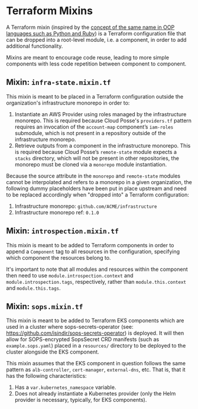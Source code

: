 # Terraform Mixins

A Terraform mixin (inspired by the [concept of the same name in OOP languages such as Python and Ruby](https://en.wikipedia.org/wiki/Mixin))
is a Terraform configuration file that can be dropped into a root-level module, i.e. a component, in order to add additional
functionality.

Mixins are meant to encourage code reuse, leading to more simple components with less code repetition between component
to component.

<!-- BEGINNING OF TERRAFORM-MIXINS DOCS HOOK -->
## Mixin: `infra-state.mixin.tf`

This mixin is meant to be placed in a Terraform configuration outside the organization's infrastructure monorepo in order to:

1. Instantiate an AWS Provider using roles managed by the infrastructure monorepo. This is required because Cloud Posse's `providers.tf` pattern
requires an invocation of the `account-map` component’s `iam-roles` submodule, which is not present in a repository
outside of the infrastructure monorepo.
2. Retrieve outputs from a component in the infrastructure monorepo. This is required because Cloud Posse’s `remote-state` module expects
a `stacks` directory, which will not be present in other repositories, the monorepo must be cloned via a `monorepo` module
instantiation.

Because the source attribute in the `monorepo` and `remote-state` modules cannot be interpolated and refers to a monorepo
in a given organization, the following dummy placeholders have been put in place upstream and need to be replaced accordingly
when "dropped into" a Terraform configuration:

1. Infrastructure monorepo: `github.com/ACME/infrastructure`
2. Infrastructure monorepo ref: `0.1.0`

## Mixin: `introspection.mixin.tf`

This mixin is meant to be added to Terraform components in order to append a `Component` tag to all resources in the
configuration, specifying which component the resources belong to.

It's important to note that all modules and resources within the component then need to use `module.introspection.context`
and `module.introspection.tags`, respectively, rather than `module.this.context` and `module.this.tags`.

## Mixin: `sops.mixin.tf`

This mixin is meant to be added to Terraform EKS components which are used in a cluster where sops-secrets-operator (see: https://github.com/isindir/sops-secrets-operator)
is deployed. It will then allow for SOPS-encrypted SopsSecret CRD manifests (such as `example.sops.yaml`) placed in a
`resources/` directory to be deployed to the cluster alongside the EKS component.

This mixin assumes that the EKS component in question follows the same pattern as `alb-controller`, `cert-manager`, `external-dns`,
etc. That is, that it has the following characteristics:

1. Has a `var.kubernetes_namespace` variable.
2. Does not already instantiate a Kubernetes provider (only the Helm provider is necessary, typically, for EKS components).

<!-- END OF TERRAFORM-MIXINS DOCS HOOK -->
